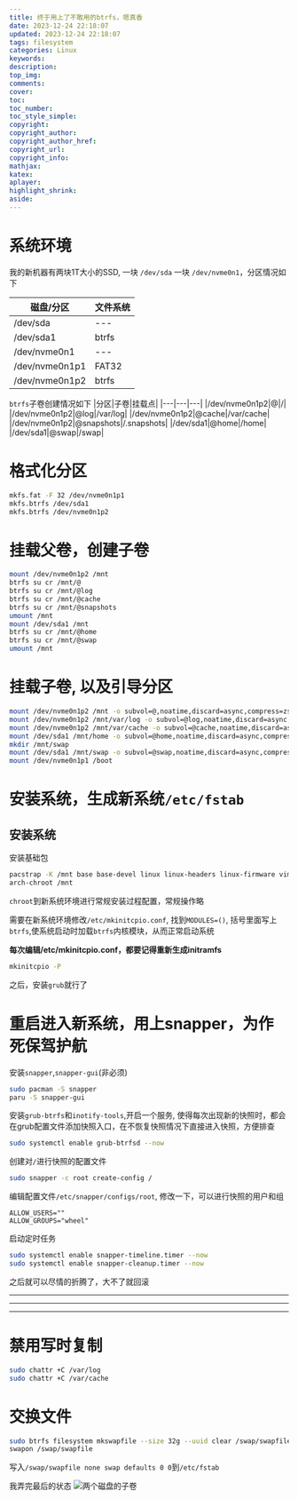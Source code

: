 ```yaml
---
title: 终于用上了不敢用的btrfs，嗯真香
date: 2023-12-24 22:18:07
updated: 2023-12-24 22:18:07
tags: filesystem
categories: Linux
keywords:
description:
top_img:
comments:
cover:
toc:
toc_number:
toc_style_simple:
copyright:
copyright_author:
copyright_author_href:
copyright_url:
copyright_info:
mathjax:
katex:
aplayer:
highlight_shrink:
aside:
---
```

# 系统环境
我的新机器有两块1T大小的SSD, 一块 `/dev/sda` 一块 `/dev/nvme0n1`，分区情况如下

|磁盘/分区|文件系统|
|---|---|
|/dev/sda|---|
|/dev/sda1|btrfs|
|/dev/nvme0n1|---|
|/dev/nvme0n1p1|FAT32|
|/dev/nvme0n1p2|btrfs|

`btrfs`子卷创建情况如下
|分区|子卷|挂载点|
|---|---|---|
|/dev/nvme0n1p2|@|/|
|/dev/nvme0n1p2|@log|/var/log|
|/dev/nvme0n1p2|@cache|/var/cache|
|/dev/nvme0n1p2|@snapshots|/.snapshots|
|/dev/sda1|@home|/home|
|/dev/sda1|@swap|/swap|

# 格式化分区
```bash
mkfs.fat -F 32 /dev/nvme0n1p1
mkfs.btrfs /dev/sda1
mkfs.btrfs /dev/nvme0n1p2
```
# 挂载父卷，创建子卷
```bash
mount /dev/nvme0n1p2 /mnt
btrfs su cr /mnt/@
btrfs su cr /mnt/@log
btrfs su cr /mnt/@cache
btrfs su cr /mnt/@snapshots
umount /mnt
mount /dev/sda1 /mnt
btrfs su cr /mnt/@home
btrfs su cr /mnt/@swap
umount /mnt
```
# 挂载子卷, 以及引导分区
```bash
mount /dev/nvme0n1p2 /mnt -o subvol=@,noatime,discard=async,compress=zstd
mount /dev/nvme0n1p2 /mnt/var/log -o subvol=@log,noatime,discard=async,compress=zstd
mount /dev/nvme0n1p2 /mnt/var/cache -o subvol=@cache,noatime,discard=async,compress=zstd
mount /dev/sda1 /mnt/home -o subvol=@home,noatime,discard=async,compress=zstd
mkdir /mnt/swap
mount /dev/sda1 /mnt/swap -o subvol=@swap,noatime,discard=async,compress=zstd
mount /dev/nvme0n1p1 /boot
```
# 安装系统，生成新系统`/etc/fstab`
## 安装系统
安装基础包
```bash
pacstrap -K /mnt base base-devel linux linux-headers linux-firmware vim amd-ucode btrfs-progs
arch-chroot /mnt
```
`chroot`到新系统环境进行常规安装过程配置，常规操作略

需要在新系统环境修改`/etc/mkinitcpio.conf`, 找到`MODULES=()`, 括号里面写上`btrfs`,使系统启动时加载`btrfs`内核模块，从而正常启动系统

**每次编辑/etc/mkinitcpio.conf，都要记得重新生成initramfs**
```bash
mkinitcpio -P
```
之后，安装`grub`就行了
# 重启进入新系统，用上snapper，为作死保驾护航
安装`snapper`,`snapper-gui`(非必须)
```bash
sudo pacman -S snapper
paru -S snapper-gui
```
安装`grub-btrfs`和`inotify-tools`,开启一个服务, 使得每次出现新的快照时，都会在grub配置文件添加快照入口，在不恢复快照情况下直接进入快照，方便排查
```bash
sudo systemctl enable grub-btrfsd --now
```

创建对`/`进行快照的配置文件
```bash
sudo snapper -c root create-config /
```

编辑配置文件`/etc/snapper/configs/root`, 修改一下，可以进行快照的用户和组
```text
ALLOW_USERS=""
ALLOW_GROUPS="wheel"
```

启动定时任务
```bash
sudo systemctl enable snapper-timeline.timer --now
sudo systemctl enable snapper-cleanup.timer --now
```

之后就可以尽情的折腾了，大不了就回滚

---
---
---
# 禁用写时复制
```bash
sudo chattr +C /var/log
sudo chattr +C /var/cache
```
# 交换文件
```bash
sudo btrfs filesystem mkswapfile --size 32g --uuid clear /swap/swapfile
swapon /swap/swapfile
```
写入`/swap/swapfile none swap defaults 0 0`到`/etc/fstab`

我弄完最后的状态
![两个磁盘的子卷](https://cdn.basi-a.top/images/2023-12-25-121830_1920x1080_scrot.webp)
